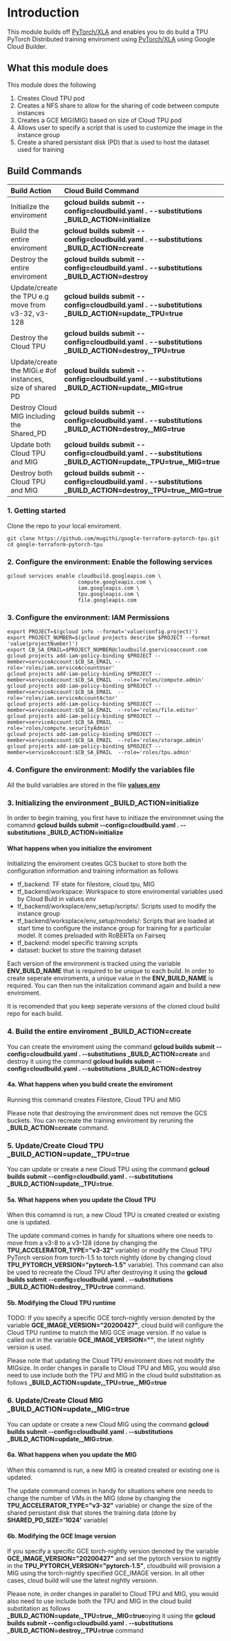 # Introduction 

This module builds off [PyTorch/XLA](https://github.com/pytorch/xla) and enables you to do build a TPU PyTorch Distributed training enviroment using [PyTorch/XLA](https://github.com/pytorch/xla) using Google Cloud Builder.

## What this module does

This module does the following 

1. Creates Cloud TPU pod 
2. Creates a NFS share to allow for the sharing of code between compute instances 
3. Creates a GCE MIG(MIG) based on size of Cloud TPU pod
3. Allows user to specify a script that is used to customize the image in the instance group
4. Create a shared persistant disk (PD) that is used to host the dataset used for training


## Build Commands

|Build Action |Cloud Build Command|
|:----------|:-------------|
| Initialize the enviroment  |**gcloud builds submit --config=cloudbuild.yaml . --substitutions _BUILD_ACTION=initialize**|
| Build the entire enviroment |**gcloud builds submit --config=cloudbuild.yaml . --substitutions _BUILD_ACTION=create**|
| Destroy the entire enviroment |**gcloud builds submit --config=cloudbuild.yaml . --substitutions _BUILD_ACTION=destroy**|
| Update/create the TPU e.g move from v3-32, v3-128 |**gcloud builds submit --config=cloudbuild.yaml . --substitutions _BUILD_ACTION=update,_TPU=true**|
| Destroy the Cloud TPU  |**gcloud builds submit --config=cloudbuild.yaml . --substitutions _BUILD_ACTION=destroy,_TPU=true**|
| Update/create the MIGi.e #of instances, size of shared PD |**gcloud builds submit --config=cloudbuild.yaml . --substitutions _BUILD_ACTION=update,_MIG=true**|
| Destroy Cloud MIG including the Shared_PD  |**gcloud builds submit --config=cloudbuild.yaml . --substitutions _BUILD_ACTION=destroy,_MIG=true**|
| Update both Cloud TPU and MIG |**gcloud builds submit --config=cloudbuild.yaml . --substitutions _BUILD_ACTION=update,_TPU=true,_MIG=true**|
| Destroy both Cloud TPU and MIG |**gcloud builds submit --config=cloudbuild.yaml . --substitutions _BUILD_ACTION=destroy,_TPU=true,_MIG=true**|


<!-- ## Deployment Architecture Diagram -->
<!-- ![Terraform Cloud TPU deployment Architecture ](https://github.com/mugithi/google-terraform-pytorch-tpu/blob/master/scripts/tf_cloudtpu_pytorch_provisioning.png?raw=true "Deployment Architecture Diagram") -->

### 1. Getting started

Clone the repo to your local enviroment. 
```
git clone https://github.com/mugithi/google-terraform-pytorch-tpu.git
cd google-terraform-pytorch-tpu
```

### 2. Configure the environment: Enable the following services
```
gcloud services enable cloudbuild.googleapis.com \
                       compute.googleapis.com \
                       iam.googleapis.com \
                       tpu.googleapis.com \
                       file.googleapis.com 
```

### 3. Configure the environment: IAM Permissions 

```
export PROJECT=$(gcloud info --format='value(config.project)')
export PROJECT_NUMBER=$(gcloud projects describe $PROJECT --format 'value(projectNumber)')
export CB_SA_EMAIL=$PROJECT_NUMBER@cloudbuild.gserviceaccount.com
gcloud projects add-iam-policy-binding $PROJECT --member=serviceAccount:$CB_SA_EMAIL --role='roles/iam.serviceAccountUser' 
gcloud projects add-iam-policy-binding $PROJECT --member=serviceAccount:$CB_SA_EMAIL  --role='roles/compute.admin' 
gcloud projects add-iam-policy-binding $PROJECT --member=serviceAccount:$CB_SA_EMAIL  --role='roles/iam.serviceAccountActor' 
gcloud projects add-iam-policy-binding $PROJECT --member=serviceAccount:$CB_SA_EMAIL  --role='roles/file.editor'  
gcloud projects add-iam-policy-binding $PROJECT --member=serviceAccount:$CB_SA_EMAIL  --role='roles/compute.securityAdmin'
gcloud projects add-iam-policy-binding $PROJECT --member=serviceAccount:$CB_SA_EMAIL  --role='roles/storage.admin'
gcloud projects add-iam-policy-binding $PROJECT --member=serviceAccount:$CB_SA_EMAIL  --role='roles/tpu.admin'
```

### 4. Configure the environment: Modify the variables file

All the build variables are stored in the file **[values.env](values.env)**


### 3. Initializing the environment **_BUILD_ACTION=initialize**

In order to begin training, you first have to initiaze the environmnet using the comamnd **gcloud builds submit --config=cloudbuild.yaml . --substitutions _BUILD_ACTION=initialize**


#### What happens when you initialize the enviroment 

Initializing the enviroment creates GCS bucket to store both the configuration information and training information as follows

- tf_backend: TF state for filestore, cloud tpu, MIG
- tf_backend/workspace: Workspace to store enviromental variables used by Cloud Buld in values.env
- tf_backend/worksplace/env_setup/scripts/: Scripts used to modify the instance group
- tf_backend/worksplace/env_setup/models/: Scripts that are loaded at start time to configure the instance group for training for a particular model. It comes preloaded with RoBERTa on Fairseq
- tf_backend: model specific training scripts
- dataset: bucket to store the training dataset

Each version of the environment is tracked using the variable **ENV_BUILD_NAME** that is required to be unique to each build. In order to create seperate enviroments, a unique value in the **ENV_BUILD_NAME** is required. You can then run the initalization command again and build a new enviroment. 

It is recomended that you keep seperate versions of the cloned cloud build repo for each build. 

### 4. Build the entire enviroment **_BUILD_ACTION=create**

You can  create the enviroment using the command **gcloud builds submit --config=cloudbuild.yaml . --substitutions _BUILD_ACTION=create** and destroy it using the command **gcloud builds submit --config=cloudbuild.yaml . --substitutions _BUILD_ACTION=destroy**  

#### 4a. What happens when you build create the enviroment

Running this command creates Filestore, Cloud TPU and MIG

Please note that destroying the environment does not remove the GCS buckets. You can recreate the training enviroment by reruning the **_BUILD_ACTION=create** command.

### 5. Update/Create Cloud TPU  **_BUILD_ACTION=update,_TPU=true**

You can update or create a new Cloud TPU using the command **gcloud builds submit --config=cloudbuild.yaml . --substitutions _BUILD_ACTION=update,_TPU=true**. 

#### 5a. What happens when you update the Cloud TPU

When this comamnd is run, a new Cloud TPU is created created or existing one is updated.

The update command comes in handy for situations where one needs to move from a v3-8 to a v3-128 (done by changing the **TPU_ACCELERATOR_TYPE="v3-32"** variable) or modify the Cloud TPU PyTorch version from torch-1.5 to torch nightly (done by changing cloud   **TPU_PYTORCH_VERSION="pytorch-1.5"** variable). This command can also be used to recreate the Cloud TPU after destroying it using the **gcloud builds submit --config=cloudbuild.yaml . --substitutions _BUILD_ACTION=destroy,_TPU=true** command.

#### 5b. Modifying the Cloud TPU runtime

TODO: If you specify a specific GCE torch-nightly version denoted by the variable **GCE_IMAGE_VERSION="20200427"**, cloud build will configure the Cloud TPU runtime to match the MIG GCE image version. If no value is called out in the variable **GCE_IMAGE_VERSION=""**, the latest nightly version is used.

Please note that updating the Cloud TPU enviroment does not modify the MIGsize. In order changes in paralle to Cloud TPU and MIG, you would also need to use include both the TPU and MIG in the cloud build substitation as follows **_BUILD_ACTION=update,_TPU=true,_MIG=true**

### 6. Update/Create Cloud MIG  **_BUILD_ACTION=update,_MIG=true**

You can update or create a new Cloud MIG using the command **gcloud builds submit --config=cloudbuild.yaml . --substitutions _BUILD_ACTION=update,_MIG=true**.  

#### 6a. What happens when you update the MIG
When this comamnd is run, a new MIG is created created or existing one is updated.

The update command comes in handy for situations where one needs to change the number of VMs in the MIG (done by changing the **TPU_ACCELERATOR_TYPE="v3-32"** variable) or change the size of the shared persistant disk that stores the training data (done by  **SHARED_PD_SIZE='1024'** variable)


#### 6b. Modifying the GCE Image version

If you specify a specific GCE torch-nightly version denoted by the variable **GCE_IMAGE_VERSION="20200427"** and set the pytorch version to nightly in the **TPU_PYTORCH_VERSION="pytorch-1.5"**, cloudbuild will provision a MIG using the torch-nightly specified GCE_IMAGE version. In all other cases, cloud build will use the latest nightly versionn.

Please note, in order changes in parallel to Cloud TPU and MIG, you would also need to use include both the TPU and MIG in the cloud build substitation as follows **_BUILD_ACTION=update,_TPU=true,_MIG=true**oying it using the **gcloud builds submit --config=cloudbuild.yaml . --substitutions _BUILD_ACTION=destroy,_TPU=true** command

